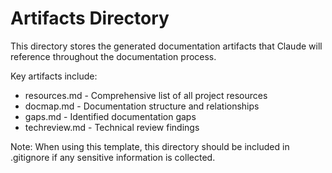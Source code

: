 # Artifacts Directory

This directory stores the generated documentation artifacts that Claude will reference throughout the documentation process.

Key artifacts include:
- resources.md - Comprehensive list of all project resources
- docmap.md - Documentation structure and relationships
- gaps.md - Identified documentation gaps
- techreview.md - Technical review findings

Note: When using this template, this directory should be included in .gitignore if any sensitive information is collected.